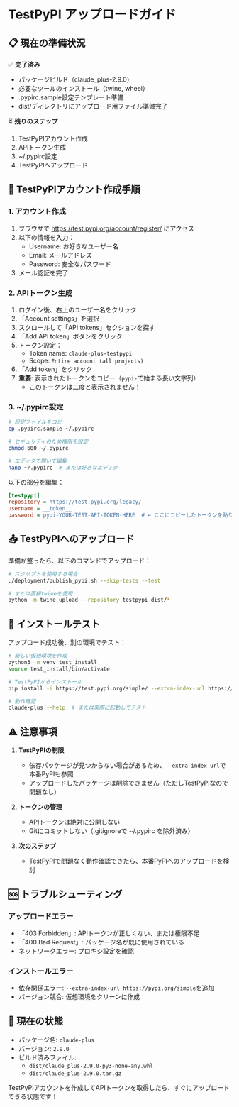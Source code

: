 # TestPyPI アップロードガイド

## 📋 現在の準備状況

✅ **完了済み**
- パッケージビルド（claude_plus-2.9.0）
- 必要なツールのインストール（twine, wheel）
- .pypirc.sample設定テンプレート準備
- dist/ディレクトリにアップロード用ファイル準備完了

⏳ **残りのステップ**
1. TestPyPIアカウント作成
2. APIトークン生成
3. ~/.pypirc設定
4. TestPyPIへアップロード

## 🚀 TestPyPIアカウント作成手順

### 1. アカウント作成
1. ブラウザで https://test.pypi.org/account/register/ にアクセス
2. 以下の情報を入力：
   - Username: お好きなユーザー名
   - Email: メールアドレス
   - Password: 安全なパスワード
3. メール認証を完了

### 2. APIトークン生成
1. ログイン後、右上のユーザー名をクリック
2. 「Account settings」を選択
3. スクロールして「API tokens」セクションを探す
4. 「Add API token」ボタンをクリック
5. トークン設定：
   - Token name: `claude-plus-testpypi`
   - Scope: `Entire account (all projects)`
6. 「Add token」をクリック
7. **重要**: 表示されたトークンをコピー（`pypi-`で始まる長い文字列）
   - このトークンは二度と表示されません！

### 3. ~/.pypirc設定
```bash
# 設定ファイルをコピー
cp .pypirc.sample ~/.pypirc

# セキュリティのため権限を設定
chmod 600 ~/.pypirc

# エディタで開いて編集
nano ~/.pypirc  # または好きなエディタ
```

以下の部分を編集：
```ini
[testpypi]
repository = https://test.pypi.org/legacy/
username = __token__
password = pypi-YOUR-TEST-API-TOKEN-HERE  # ← ここにコピーしたトークンを貼り付け
```

## 📤 TestPyPIへのアップロード

準備が整ったら、以下のコマンドでアップロード：

```bash
# スクリプトを使用する場合
./deployment/publish_pypi.sh --skip-tests --test

# または直接twineを使用
python -m twine upload --repository testpypi dist/*
```

## 🧪 インストールテスト

アップロード成功後、別の環境でテスト：

```bash
# 新しい仮想環境を作成
python3 -m venv test_install
source test_install/bin/activate

# TestPyPIからインストール
pip install -i https://test.pypi.org/simple/ --extra-index-url https://pypi.org/simple claude-plus

# 動作確認
claude-plus --help  # または実際に起動してテスト
```

## ⚠️ 注意事項

1. **TestPyPIの制限**
   - 依存パッケージが見つからない場合があるため、`--extra-index-url`で本番PyPIも参照
   - アップロードしたパッケージは削除できません（ただしTestPyPIなので問題なし）

2. **トークンの管理**
   - APIトークンは絶対に公開しない
   - Gitにコミットしない（.gitignoreで ~/.pypirc を除外済み）

3. **次のステップ**
   - TestPyPIで問題なく動作確認できたら、本番PyPIへのアップロードを検討

## 🆘 トラブルシューティング

### アップロードエラー
- 「403 Forbidden」: APIトークンが正しくない、または権限不足
- 「400 Bad Request」: パッケージ名が既に使用されている
- ネットワークエラー: プロキシ設定を確認

### インストールエラー
- 依存関係エラー: `--extra-index-url https://pypi.org/simple`を追加
- バージョン競合: 仮想環境をクリーンに作成

## 📝 現在の状態

- パッケージ名: `claude-plus`
- バージョン: `2.9.0`
- ビルド済みファイル:
  - `dist/claude_plus-2.9.0-py3-none-any.whl`
  - `dist/claude_plus-2.9.0.tar.gz`

TestPyPIアカウントを作成してAPIトークンを取得したら、すぐにアップロードできる状態です！